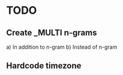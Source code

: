 TODO
====

Create _MULTI n-grams
---------------------
  a) In addition to n-gram
  b) Instead of n-gram
  
Hardcode timezone
-----------------  
  
  